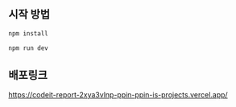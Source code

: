 ## 시작 방법

```bash
npm install

npm run dev

```


## 배포링크 

https://codeit-report-2xya3vlnp-ppin-ppin-is-projects.vercel.app/
